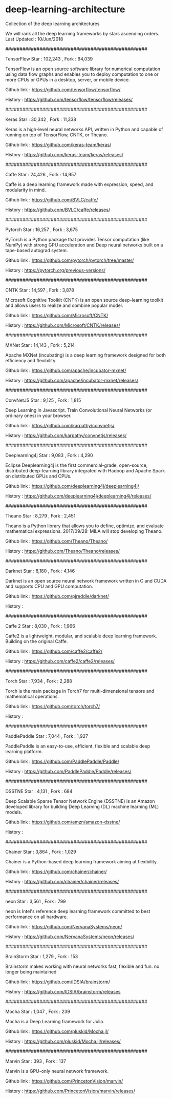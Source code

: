 # deep-learning-architecture
Collection of the deep learning architectures

We will rank all the deep learning frameworks by stars ascending orders.
Last Updated : 10/Jun/2018


##################################################

TensorFlow
Star : 102,243 , Fork : 64,039

TensorFlow is an open source software library for numerical computation using data flow graphs and 
enables you to deploy computation to one or more CPUs or GPUs in a desktop, server, or mobile device.

Github link : https://github.com/tensorflow/tensorflow/

History     : https://github.com/tensorflow/tensorflow/releases/

##################################################

Keras
Star : 30,342 , Fork : 11,338

Keras is a high-level neural networks API, written in Python and capable of running on top of TensorFlow, CNTK, or Theano.

Github link : https://github.com/keras-team/keras/

History     : https://github.com/keras-team/keras/releases/

##################################################

Caffe
Star : 24,426 , Fork : 14,957

Caffe is a deep learning framework made with expression, speed, and modularity in mind.

Github link : https://github.com/BVLC/caffe/

History     : https://github.com/BVLC/caffe/releases/

##################################################

Pytorch
Star : 16,257 , Fork : 3,675

PyTorch is a Python package that provides Tensor computation (like NumPy) with strong GPU acceleration 
and Deep neural networks built on a tape-based autograd system.

Github link : https://github.com/pytorch/pytorch/tree/master/

History     : https://pytorch.org/previous-versions/

##################################################

CNTK
Star : 14,597 , Fork : 3,878

Microsoft Cognitive Toolkit (CNTK) is an open source deep-learning toolkit and 
allows users to realize and combine popular model.

Github link : https://github.com/Microsoft/CNTK/

History     : https://github.com/Microsoft/CNTK/releases/

##################################################

MXNet
Star : 14,143 , Fork : 5,214

Apache MXNet (incubating) is a deep learning framework designed for both efficiency and flexibility.

Github link : https://github.com/apache/incubator-mxnet/

History     : https://github.com/apache/incubator-mxnet/releases/

##################################################

ConvNetJS
Star : 9,125 , Fork : 1,815

Deep Learning in Javascript. Train Convolutional Neural Networks (or ordinary ones) in your browser.

Github link : https://github.com/karpathy/convnetjs/

History     : https://github.com/karpathy/convnetjs/releases/

##################################################

Deeplearning4j
Star : 9,083 , Fork : 4,290

Eclipse Deeplearning4j is the first commercial-grade, open-source, distributed deep-learning library 
integrated with Hadoop and Apache Spark on distributed GPUs and CPUs.

Github link : https://github.com/deeplearning4j/deeplearning4j/

History     : https://github.com/deeplearning4j/deeplearning4j/releases/

##################################################

Theano
Star : 8,279 , Fork : 2,451

Theano is a Python library that allows you to define, optimize, and evaluate mathematical expressions.
2017/09/28: MILA will stop developing Theano.

Github link : https://github.com/Theano/Theano/

History     : https://github.com/Theano/Theano/releases/

##################################################

Darknet
Star : 8,180 , Fork : 4,146

Darknet is an open source neural network framework written in C and CUDA and supports CPU and GPU computation.

Github link : https://github.com/pjreddie/darknet/

History : 

##################################################

Caffe 2
Star : 8,030 , Fork : 1,966

Caffe2 is a lightweight, modular, and scalable deep learning framework. Building on the original Caffe.

Github link : https://github.com/caffe2/caffe2/

History     : https://github.com/caffe2/caffe2/releases/

##################################################

Torch
Star : 7,934 , Fork : 2,288

Torch is the main package in Torch7 for multi-dimensional tensors and mathematical operations.

Github link : https://github.com/torch/torch7/

History     : 

##################################################

PaddlePaddle
Star : 7,044 , Fork : 1,927

PaddlePaddle is an easy-to-use, efficient, flexible and scalable deep learning platform.

Github link : https://github.com/PaddlePaddle/Paddle/

History     : https://github.com/PaddlePaddle/Paddle/releases/

##################################################

DSSTNE
Star : 4,131 , Fork : 684

Deep Scalable Sparse Tensor Network Engine (DSSTNE) is an Amazon developed library 
for building Deep Learning (DL) machine learning (ML) models.

Github link : https://github.com/amzn/amazon-dsstne/

History     : 

##################################################

Chainer
Star : 3,864 , Fork : 1,029

Chainer is a Python-based deep learning framework aiming at flexibility.

Github link : https://github.com/chainer/chainer/

History     : https://github.com/chainer/chainer/releases/

##################################################

neon
Star : 3,561 , Fork : 799

neon is Intel's reference deep learning framework committed to best performance on all hardware.

Github link : https://github.com/NervanaSystems/neon/

History     : https://github.com/NervanaSystems/neon/releases/

##################################################

BrainStorm
Star : 1,279 , Fork : 153

Brainstorm makes working with neural networks fast, flexible and fun.
no longer being maintained

Github link : https://github.com/IDSIA/brainstorm/

History     : https://github.com/IDSIA/brainstorm/releases

##################################################

Mocha
Star : 1,047 , Fork : 239

Mocha is a Deep Learning framework for Julia.

Github link : https://github.com/pluskid/Mocha.jl/

History     : https://github.com/pluskid/Mocha.jl/releases/

##################################################

Marvin
Star : 393 , Fork : 137

Marvin is a GPU-only neural network framework.

Github link : https://github.com/PrincetonVision/marvin/

History     : https://github.com/PrincetonVision/marvin/releases/
